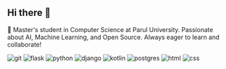 ## Hi there 👋


🚀 Master's student in Computer Science at Parul University. Passionate about AI, Machine Learning, and Open Source. 
Always eager to learn and collaborate!

<!--
Here are some ideas to get you started:

- 🔭 I’m currently working on ...
- 🌱 I’m currently learning ...
- 👯 I’m looking to collaborate on ...
- 🤔 I’m looking for help with ...
- 💬 Ask me about ...
- 📫 How to reach me: ...
- 😄 Pronouns: ...
- ⚡ Fun fact: ...
-->
![git](https://camo.githubusercontent.com/fcafa5ebc1f5f789ae7d012a3ecd8fe7bda49516591caf7c37698f764165d880/68747470733a2f2f7777772e766563746f726c6f676f2e7a6f6e652f6c6f676f732f6769742d73636d2f6769742d73636d2d69636f6e2e737667)
![flask](https://camo.githubusercontent.com/93e24451f31be6bde3c380832f676128de66261b99c04adc42230fe9ab415733/68747470733a2f2f7777772e766563746f726c6f676f2e7a6f6e652f6c6f676f732f706f636f6f5f666c61736b2f706f636f6f5f666c61736b2d69636f6e2e737667)
![python](https://camo.githubusercontent.com/ef66a66ac38365ab905d29a914e9c0c815d21811f9af5090024d4f868c0f1307/68747470733a2f2f7777772e766563746f726c6f676f2e7a6f6e652f6c6f676f732f707974686f6e2f707974686f6e2d69636f6e2e737667)
![django](https://camo.githubusercontent.com/e4b26c569b9f0a27da4cb326eab60ba4611eba2246a9d370053ef3d0a8fe039f/68747470733a2f2f7777772e766563746f726c6f676f2e7a6f6e652f6c6f676f732f646a616e676f70726f6a6563742f646a616e676f70726f6a6563742d69636f6e2e737667)
![kotlin]()
![postgres](https://camo.githubusercontent.com/43d73d66ad99c72b331b7f81f2ea1ef797b1bfefe829f57457f70bba33fd0ac9/68747470733a2f2f7777772e766563746f726c6f676f2e7a6f6e652f6c6f676f732f706f737467726573716c2f706f737467726573716c2d766572746963616c2e737667)
![html]()
![css]()
